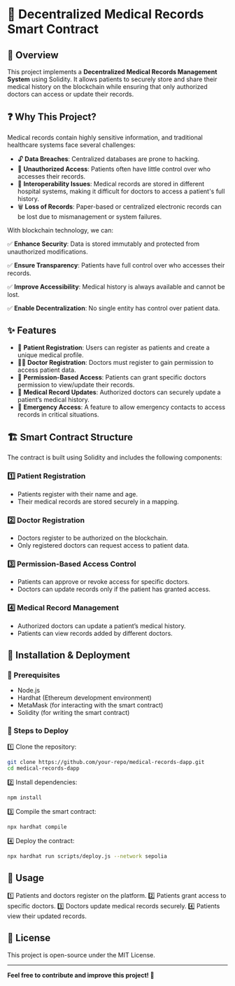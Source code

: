# 🏥 Decentralized Medical Records Smart Contract

## 📝 Overview

This project implements a **Decentralized Medical Records Management System** using Solidity. It allows patients to securely store and share their medical history on the blockchain while ensuring that only authorized doctors can access or update their records.

## ❓ Why This Project?

Medical records contain highly sensitive information, and traditional healthcare systems face several challenges:

- 🔓 **Data Breaches**: Centralized databases are prone to hacking.
- 🚫 **Unauthorized Access**: Patients often have little control over who accesses their records.
- 🔄 **Interoperability Issues**: Medical records are stored in different hospital systems, making it difficult for doctors to access a patient's full history.
- 🗑 **Loss of Records**: Paper-based or centralized electronic records can be lost due to mismanagement or system failures.

With blockchain technology, we can:

✅ **Enhance Security**: Data is stored immutably and protected from unauthorized modifications.

✅ **Ensure Transparency**: Patients have full control over who accesses their records.

✅ **Improve Accessibility**: Medical history is always available and cannot be lost.

✅ **Enable Decentralization**: No single entity has control over patient data.

## ✨ Features

- 🏥 **Patient Registration**: Users can register as patients and create a unique medical profile.
- 👨‍⚕️ **Doctor Registration**: Doctors must register to gain permission to access patient data.
- 🔐 **Permission-Based Access**: Patients can grant specific doctors permission to view/update their records.
- 📜 **Medical Record Updates**: Authorized doctors can securely update a patient’s medical history.
- 🚨 **Emergency Access**: A feature to allow emergency contacts to access records in critical situations.

## 🏗 Smart Contract Structure

The contract is built using Solidity and includes the following components:

### 1️⃣ **Patient Registration**

- Patients register with their name and age.
- Their medical records are stored securely in a mapping.

### 2️⃣ **Doctor Registration**

- Doctors register to be authorized on the blockchain.
- Only registered doctors can request access to patient data.

### 3️⃣ **Permission-Based Access Control**

- Patients can approve or revoke access for specific doctors.
- Doctors can update records only if the patient has granted access.

### 4️⃣ **Medical Record Management**

- Authorized doctors can update a patient’s medical history.
- Patients can view records added by different doctors.

## 🚀 Installation & Deployment

### 📌 Prerequisites

- Node.js
- Hardhat (Ethereum development environment)
- MetaMask (for interacting with the smart contract)
- Solidity (for writing the smart contract)

### 📂 Steps to Deploy

1️⃣ Clone the repository:

```bash
git clone https://github.com/your-repo/medical-records-dapp.git
cd medical-records-dapp
```

2️⃣ Install dependencies:

```bash
npm install
```

3️⃣ Compile the smart contract:

```bash
npx hardhat compile
```

4️⃣ Deploy the contract:

```bash
npx hardhat run scripts/deploy.js --network sepolia
```

## 📖 Usage

1️⃣ Patients and doctors register on the platform.
2️⃣ Patients grant access to specific doctors.
3️⃣ Doctors update medical records securely.
4️⃣ Patients view their updated records.

## 📜 License

This project is open-source under the MIT License.

---

**Feel free to contribute and improve this project! 🚀**
